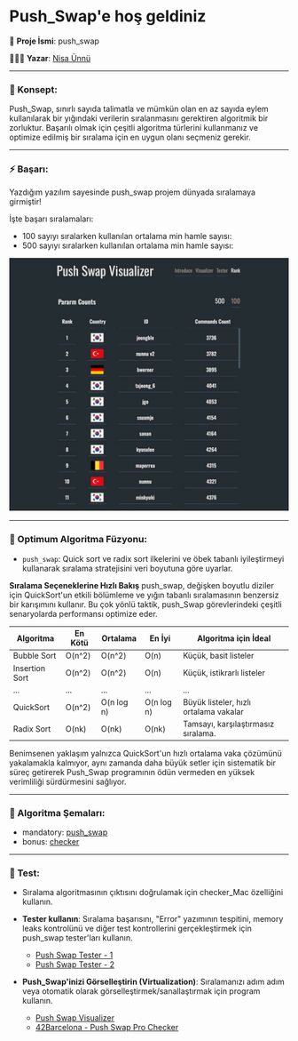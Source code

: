 
# Push_Swap'e hoş geldiniz

🚀 **Proje İsmi**: push_swap

👩🏻‍💻 **Yazar**: [Nisa Ünnü](https://www.linkedin.com/in/nisaunnu/)

---

### 🧠 Konsept:
Push_Swap, sınırlı sayıda talimatla ve mümkün olan en az sayıda eylem kullanılarak bir yığındaki verilerin sıralanmasını gerektiren algoritmik bir zorluktur. Başarılı olmak için çeşitli algoritma türlerini kullanmanız ve optimize edilmiş bir sıralama için en uygun olanı seçmeniz gerekir.

---

### ⚡️ Başarı:

Yazdığım yazılım sayesinde push_swap projem dünyada sıralamaya girmiştir! 

İşte başarı sıralamaları:
- 100 sayıyı sıralarken kullanılan ortalama min hamle sayısı:
- 500 sayıyı sıralarken kullanılan ortalama min hamle sayısı:

![push_swap_record](./push_swap_record.jpg)

---

### 🚀 Optimum Algoritma Füzyonu:

- `push_swap`: Quick sort ve radix sort ilkelerini ve öbek tabanlı iyileştirmeyi kullanarak sıralama stratejisini veri boyutuna göre uyarlar.

**Sıralama Seçeneklerine Hızlı Bakış**
push_swap, değişken boyutlu diziler için QuickSort'un etkili bölümleme ve yığın tabanlı sıralamasının benzersiz bir karışımını kullanır. Bu çok yönlü taktik, push_Swap görevlerindeki çeşitli senaryolarda performansı optimize eder.

| Algoritma       | En Kötü  | Ortalama  | En İyi    | Algoritma için İdeal                     |
|-----------------|----------|-----------|-----------|------------------------------------------|
| Bubble Sort     | O(n^2)   | O(n^2)    | O(n)      | Küçük, basit listeler                    |
| Insertion Sort  | O(n^2)   | O(n^2)    | O(n)      | Küçük, istikrarlı listeler               |
| ...             | ...      | ...       | ...       | ...                                      |
| QuickSort       | O(n^2)   | O(n log n)| O(n log n)| Büyük listeler, hızlı ortalama vakalar   |
| Radix Sort      | O(nk)    | O(nk)     | O(nk)     | Tamsayı, karşılaştırmasız sıralama.      |

Benimsenen yaklaşım yalnızca QuickSort'un hızlı ortalama vaka çözümünü yakalamakla kalmıyor, aynı zamanda daha büyük setler için sistematik bir süreç getirerek Push_Swap programının ödün vermeden en yüksek verimliliği sürdürmesini sağlıyor.

---

### 🧩 Algoritma Şemaları:
- mandatory: [push_swap](algorithm/push_swap_algorithm.md)
- bonus: [checker](algorithm/checker_algorithm.md)

---

### 🎯 Test:

- Sıralama algoritmasının çıktısını doğrulamak için checker_Mac özelliğini kullanın.

- **Tester kullanın**: Sıralama başarısını, "Error" yazımının  tespitini, memory leaks kontrolünü ve diğer test kontrollerini gerçekleştirmek için push_swap tester'ları kullanın.
	* [Push Swap Tester - 1](https://github.com/laisarena/push_swap_tester)
	* [Push Swap Tester - 2](https://github.com/LeoFu9487/push_swap_tester)

- **Push_Swap'inizi Görselleştirin (Virtualization)**: Sıralamanızı adım adım veya otomatik olarak görselleştirmek/sanallaştırmak için program kullanın.
	* [Push Swap Visualizer](https://github.com/o-reo/push_swap_visualizer)
	* [42Barcelona - Push Swap Pro Checker](https://github.com/ailopez-o/42Barcelona-PushSwap-ProChecker)

<br></br>
